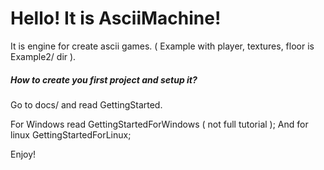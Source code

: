 # Hello! It is AsciiMachine!
It is engine for create ascii games. ( Example with player, 
textures, floor is Example2/ dir ).
##### How to create you first project and setup it?
Go to docs/ and read GettingStarted.

For Windows read GettingStartedForWindows ( not full tutorial );
And for linux GettingStartedForLinux;

Enjoy!
